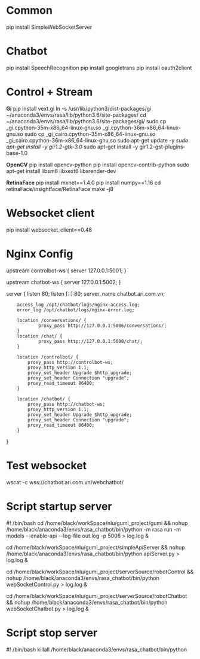 # Common
pip install SimpleWebSocketServer
# Chatbot
pip install SpeechRecognition 
pip install googletrans
pip install oauth2client

# Control + Stream
**Gi**
pip install vext.gi
ln -s /usr/lib/python3/dist-packages/gi ~/anaconda3/envs/rasa/lib/python3.6/site-packages/
cd ~/anaconda3/envs/rasa/lib/python3.6/site-packages/gi/
sudo cp _gi.cpython-35m-x86_64-linux-gnu.so _gi.cpython-36m-x86_64-linux-gnu.so
sudo cp _gi_cairo.cpython-35m-x86_64-linux-gnu.so _gi_cairo.cpython-36m-x86_64-linux-gnu.so
sudo apt-get update -y
*sudo apt-get install -y gir1.2-gtk-3.0*
sudo apt-get install -y gir1.2-gst-plugins-base-1.0

**OpenCV**
pip install opencv-python
pip install opencv-contrib-python
sudo apt-get install libsm6 libxext6 libxrender-dev

**RetinaFace**
pip install mxnet==1.4.0
pip install numpy==1.16
cd retinaFace/insightface/RetinaFace
make -j8

# Websocket client
pip install websocket_client==0.48

# Nginx Config
upstream controlbot-ws {
    server 127.0.0.1:5001;
}

upstream chatbot-ws {
    server 127.0.0.1:5002;
}

server {
        listen 80;
        listen [::]:80;
        server_name chatbot.ari.com.vn;

        access_log /opt/chatbot/logs/nginx-access.log;
        error_log /opt/chatbot/logs/nginx-error.log;

        location /conversations/ {
                proxy_pass http://127.0.0.1:5006/conversations/;
        }
        location /chat/ {
                proxy_pass http://127.0.0.1:5000/chat/;
        }

        location /controlbot/ {
            proxy_pass http://controlbot-ws;
            proxy_http_version 1.1;
            proxy_set_header Upgrade $http_upgrade;
            proxy_set_header Connection "upgrade";
            proxy_read_timeout 86400;
        }

        location /chatbot/ {
            proxy_pass http://chatbot-ws;
            proxy_http_version 1.1;
            proxy_set_header Upgrade $http_upgrade;
            proxy_set_header Connection "upgrade";
            proxy_read_timeout 86400;
        }
}

# Test websocket
wscat -c wss://chatbot.ari.com.vn/webchatbot/

# Script startup server
#! /bin/bash
cd /home/black/workSpace/nlu/gumi_project/gumi && nohup /home/black/anaconda3/envs/rasa_chatbot/bin/python -m rasa run -m models --enable-api --log-file out.log -p 5006 > log.log &

cd /home/black/workSpace/nlu/gumi_project/simpleApiServer && nohup /home/black/anaconda3/envs/rasa_chatbot/bin/python apiServer.py > log.log &

cd /home/black/workSpace/nlu/gumi_project/serverSource/robotControl && nohup /home/black/anaconda3/envs/rasa_chatbot/bin/python webSocketControl.py > log.log & 

cd /home/black/workSpace/nlu/gumi_project/serverSource/robotChatbot && nohup /home/black/anaconda3/envs/rasa_chatbot/bin/python webSocketChatbot.py > log.log & 

# Script stop server
#! /bin/bash
killall /home/black/anaconda3/envs/rasa_chatbot/bin/python